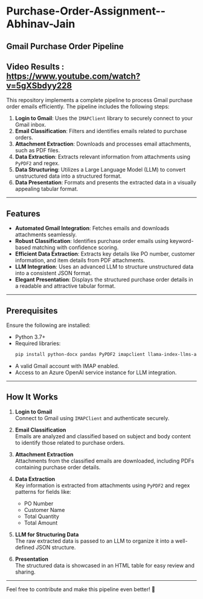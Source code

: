 # Purchase-Order-Assignment--Abhinav-Jain

## Gmail Purchase Order Pipeline

## Video Results : https://www.youtube.com/watch?v=5gXSbdyy228

This repository implements a complete pipeline to process Gmail purchase order emails efficiently. The pipeline includes the following steps:

1. **Login to Gmail**: Uses the `IMAPClient` library to securely connect to your Gmail inbox.
2. **Email Classification**: Filters and identifies emails related to purchase orders.
3. **Attachment Extraction**: Downloads and processes email attachments, such as PDF files.
4. **Data Extraction**: Extracts relevant information from attachments using `PyPDF2` and regex.
5. **Data Structuring**: Utilizes a Large Language Model (LLM) to convert unstructured data into a structured format.
6. **Data Presentation**: Formats and presents the extracted data in a visually appealing tabular format.

---

## Features

- **Automated Gmail Integration**: Fetches emails and downloads attachments seamlessly.
- **Robust Classification**: Identifies purchase order emails using keyword-based matching with confidence scoring.
- **Efficient Data Extraction**: Extracts key details like PO number, customer information, and item details from PDF attachments.
- **LLM Integration**: Uses an advanced LLM to structure unstructured data into a consistent JSON format.
- **Elegant Presentation**: Displays the structured purchase order details in a readable and attractive tabular format.

---

## Prerequisites

Ensure the following are installed:

- Python 3.7+
- Required libraries:
  ```bash
  pip install python-docx pandas PyPDF2 imapclient llama-index-llms-azure-openai llama-index-embeddings-azure-openai
  ```
- A valid Gmail account with IMAP enabled.
- Access to an Azure OpenAI service instance for LLM integration.

---

## How It Works

1. **Login to Gmail**  
   Connect to Gmail using `IMAPClient` and authenticate securely.

2. **Email Classification**  
   Emails are analyzed and classified based on subject and body content to identify those related to purchase orders.

3. **Attachment Extraction**  
   Attachments from the classified emails are downloaded, including PDFs containing purchase order details.

4. **Data Extraction**  
   Key information is extracted from attachments using `PyPDF2` and regex patterns for fields like:
   - PO Number
   - Customer Name
   - Total Quantity
   - Total Amount

5. **LLM for Structuring Data**  
   The raw extracted data is passed to an LLM to organize it into a well-defined JSON structure.

6. **Presentation**  
   The structured data is showcased in an HTML table for easy review and sharing.

---

Feel free to contribute and make this pipeline even better! 🚀
